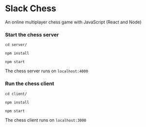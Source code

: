 # Slack Chess
An online multiplayer chess game with JavaScript (React and Node)

### Start the chess server

`cd server/`

`npm install` 

`npm start`

The chess server runs on `localhost:4000`

### Run the chess client

`cd client/`

`npm install`

`npm start`

The chess client runs on `localhost:3000`
